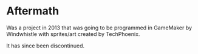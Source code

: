 Aftermath
=========
Was a project in 2013 that was going to be programmed in GameMaker by Windwhistle with sprites/art created by TechPhoenix.

It has since been discontinued.

